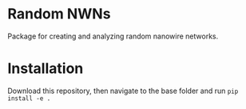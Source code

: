 # Random NWNs

Package for creating and analyzing random nanowire networks.

# Installation

Download this repository, then navigate to the base folder and run
``pip install -e .``